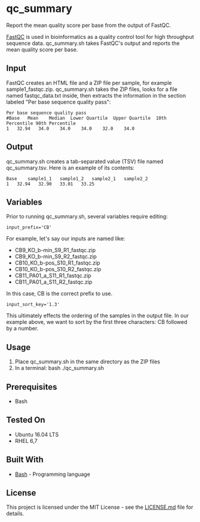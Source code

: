 # qc_summary
Report the mean quality score per base from the output of FastQC.

[FastQC](http://www.bioinformatics.babraham.ac.uk/projects/fastqc/) is used in bioinformatics as a quality control tool for high throughput sequence data. qc_summary.sh takes FastQC's output and reports the mean quality score per base.

## Input
FastQC creates an HTML file and a ZIP file per sample, for example sample1_fastqc.zip. qc_summary.sh takes the ZIP files, looks for a file named fastqc_data.txt inside, then extracts the information in the section labeled "Per base sequence quality pass":

```
Per base sequence quality pass
#Base	Mean	Median	Lower Quartile	Upper Quartile	10th Percentile	90th Percentile
1	32.94	34.0	34.0	34.0	32.0	34.0
```
## Output
qc_summary.sh creates a tab-separated value (TSV) file named qc_summary.tsv. Here is an example of its contents:

```
Base	sample1_1	sample1_2	sample2_1	sample2_2
1	32.94	32.90	33.01	33.25
```

## Variables
Prior to running qc_summary.sh, several variables require editing:
```
input_prefix='CB'
```

For example, let's say our inputs are named like:

* CB9_KO_b-min_S9_R1_fastqc.zip
* CB9_KO_b-min_S9_R2_fastqc.zip
* CB10_KO_b-pos_S10_R1_fastqc.zip
* CB10_KO_b-pos_S10_R2_fastqc.zip
* CB11_PA01_a_S11_R1_fastqc.zip
* CB11_PA01_a_S11_R2_fastqc.zip

In this case, CB is the correct prefix to use.

```
input_sort_key='1.3'
```

This ultimately effects the ordering of the samples in the output file. In our example above, we want to sort by the first three characters: CB followed by a number.

## Usage
1. Place qc_summary.sh in the same directory as the ZIP files
2. In a terminal: bash ./qc_summary.sh

## Prerequisites
* Bash

## Tested On
* Ubuntu 16.04 LTS
* RHEL 6,7

## Built With
* [Bash](https://www.gnu.org/software/bash/) - Programming language

## License
This project is licensed under the MIT License - see the [LICENSE.md](LICENSE.md) file for details.
